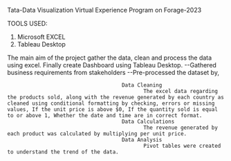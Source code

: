 Tata-Data Visualization Virtual Experience Program on Forage-2023

TOOLS USED:
1) Microsoft EXCEL
2) Tableau Desktop


The main aim of the project gather the data, clean and process the data using excel. Finally create Dashboard using Tableau Desktop.
--Gathered business requirements from stakeholders
--Pre-processed the dataset by,

                                         Data Cleaning 
                                                The excel data regarding the products sold, along with the revenue generated by each country as cleaned using conditional formatting by checking, errors or missing values, If the unit price is above $0, If the quantity sold is equal to or above 1, Whether the date and time are in correct format.		 
                                         Data Calculations
                                                The revenue generated by each product was calculated by multiplying per unit price.
                                         Data Analysis
                                                Pivot tables were created to understand the trend of the data.
